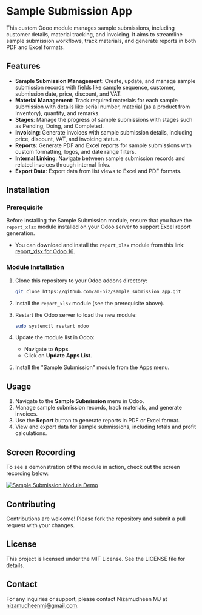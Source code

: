 # Sample Submission App

This custom Odoo module manages sample submissions, including customer details, material tracking, and invoicing. It aims to streamline sample submission workflows, track materials, and generate reports in both PDF and Excel formats.

## Features

- **Sample Submission Management**: Create, update, and manage sample submission records with fields like sample sequence, customer, submission date, price, discount, and VAT.
- **Material Management**: Track required materials for each sample submission with details like serial number, material (as a product from Inventory), quantity, and remarks.
- **Stages**: Manage the progress of sample submissions with stages such as Pending, Doing, and Completed.
- **Invoicing**: Generate invoices with sample submission details, including price, discount, VAT, and invoicing status.
- **Reports**: Generate PDF and Excel reports for sample submissions with custom formatting, logos, and date range filters.
- **Internal Linking**: Navigate between sample submission records and related invoices through internal links.
- **Export Data**: Export data from list views to Excel and PDF formats.

## Installation

### Prerequisite

Before installing the Sample Submission module, ensure that you have the `report_xlsx` module installed on your Odoo server to support Excel report generation.

- You can download and install the `report_xlsx` module from this link: [report_xlsx for Odoo 16](https://apps.odoo.com/apps/modules/16.0/report_xlsx/).

### Module Installation

1. Clone this repository to your Odoo addons directory:
    ```sh
    git clone https://github.com/am-niz/sample_submission_app.git
    ```

2. Install the `report_xlsx` module (see the prerequisite above).
   
3. Restart the Odoo server to load the new module:
    ```sh
    sudo systemctl restart odoo
    ```

4. Update the module list in Odoo:
    - Navigate to **Apps**.
    - Click on **Update Apps List**.

5. Install the "Sample Submission" module from the Apps menu.

## Usage

1. Navigate to the **Sample Submission** menu in Odoo.
2. Manage sample submission records, track materials, and generate invoices.
3. Use the **Report** button to generate reports in PDF or Excel format.
4. View and export data for sample submissions, including totals and profit calculations.

## Screen Recording

To see a demonstration of the module in action, check out the screen recording below:

[![Sample Submission Module Demo](https://img.youtube.com/vi/FOuBcOgGJ3U/0.jpg)](https://youtu.be/FOuBcOgGJ3U?si=oh6QRCjrrL_IuakB)

## Contributing

Contributions are welcome! Please fork the repository and submit a pull request with your changes.

## License

This project is licensed under the MIT License. See the LICENSE file for details.

## Contact

For any inquiries or support, please contact Nizamudheen MJ at [nizamudheenmj@gmail.com](mailto:nizamudheenmj@gmail.com).
